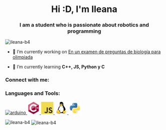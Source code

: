 <h1 align="center">Hi :D, I'm Ileana</h1>
<h3 align="center">I am a student who is passionate about robotics and programming</h3>

<p align="left"> <img src="https://komarev.com/ghpvc/?username=ileana-b4&label=Profile%20views&color=0e75b6&style=flat" alt="ileana-b4" /> </p>

- 🔭 I’m currently working on [En un examen de preguntas de biología para olimpiada](https://github.com/Ileana-B4/Preguntas-Bioquimica)

- 🌱 I’m currently learning **C++, JS, Python y C**

<h3 align="left">Connect with me:</h3>
<p align="left">
</p>

<h3 align="left">Languages and Tools:</h3>
<p align="left"> <a href="https://www.arduino.cc/" target="_blank" rel="noreferrer"> <img src="https://cdn.worldvectorlogo.com/logos/arduino-1.svg" alt="arduino" width="40" height="40"/> </a> <a href="https://www.w3schools.com/cpp/" target="_blank" rel="noreferrer"> <img src="https://raw.githubusercontent.com/devicons/devicon/master/icons/cplusplus/cplusplus-original.svg" alt="cplusplus" width="40" height="40"/> </a> <a href="https://developer.mozilla.org/en-US/docs/Web/JavaScript" target="_blank" rel="noreferrer"> <img src="https://raw.githubusercontent.com/devicons/devicon/master/icons/javascript/javascript-original.svg" alt="javascript" width="40" height="40"/> </a> <a href="https://www.linux.org/" target="_blank" rel="noreferrer"> <img src="https://raw.githubusercontent.com/devicons/devicon/master/icons/linux/linux-original.svg" alt="linux" width="40" height="40"/> </a> <a href="https://www.python.org" target="_blank" rel="noreferrer"> <img src="https://raw.githubusercontent.com/devicons/devicon/master/icons/python/python-original.svg" alt="python" width="40" height="40"/> </a> </p>

<p><img align="left" src="https://github-readme-stats.vercel.app/api/top-langs?username=ileana-b4&show_icons=true&locale=en&layout=compact" alt="ileana-b4" /></p>

<p>&nbsp;<img align="center" src="https://github-readme-stats.vercel.app/api?username=ileana-b4&show_icons=true&locale=en" alt="ileana-b4" /></p>
